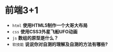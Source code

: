 # 前端3+1
- `html` **使用HTML5制作一个大哥大布局**
- `css` **使用CSS3外星飞船UFO动画**
- `js` **数组的原型是什么？**
- `软技能` **说说你对自测的理解及自测的方法有哪些?**

